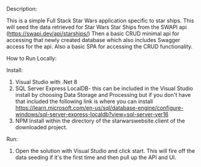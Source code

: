 Description:

This is a simple Full Stack Star Wars application specific to star ships.
This will seed the data retrieved for Star Wars Star Ships from the SWAPI api (https://swapi.dev/api/starships/)
Then a basic CRUD minimal api for accessing that newly created database which also includes Swagger access for the api.
Also a basic SPA for accessing the CRUD functionality.

How to Run Locally:

  Install:
  1. Visual Studio with .Net 8
  2. SQL Server Express LocalDB- this can be included in the Visual Studio install by choosing Data Storage and Processing but if you don't have that included the following link is where you can install
      https://learn.microsoft.com/en-us/sql/database-engine/configure-windows/sql-server-express-localdb?view=sql-server-ver16
  3. NPM Install within the directory of the starwarswebsite.client of the downloaded project.
  
Run:
  1. Open the solution with Visual Studio and click start. This will fire off the data seeding if it's the first time and then pull up the API and UI.
     
